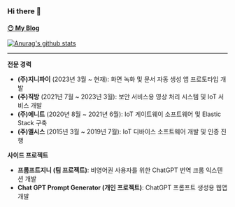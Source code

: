 ### Hi there 👋

#### [😶 My Blog](https://www.cckn.dev/) 


[![Anurag's github stats](https://github-readme-stats.vercel.app/api?username=cckn)](https://github.com/anuraghazra/github-readme-stats)




--- 

**전문 경력**

- **(주)지니파이** (2023년 3월 ~ 현재): 화면 녹화 및 문서 자동 생성 앱 프로토타입 개발
- **(주)직방** (2021년 7월 ~ 2023년 3월): 보안 서비스용 영상 처리 시스템 및 IoT 서비스 개발
- **(주)에니트** (2020년 8월 ~ 2021년 6월): IoT 게이트웨이 소프트웨어 및 Elastic Stack 구축
- **(주)엘시스** (2015년 3월 ~ 2019년 7월): IoT 디바이스 소프트웨어 개발 및 인증 진행

**사이드 프로젝트**

- **프롬프트지니 (팀 프로젝트)**: 비영어권 사용자를 위한 ChatGPT 번역 크롬 익스텐션 개발
- **Chat GPT Prompt Generator (개인 프로젝트)**: ChatGPT 프롬프트 생성용 웹앱 개발
<!--
**cckn/cckn** is a ✨ _special_ ✨ repository because its `README.md` (this file) appears on your GitHub profile.

Here are some ideas to get you started:

- 🔭 I’m currently working on ...
- 🌱 I’m currently learning ...
- 👯 I’m looking to collaborate on ...
- 🤔 I’m looking for help with ...
- 💬 Ask me about ...
- 📫 How to reach me: ...
- 😄 Pronouns: ...
- ⚡ Fun fact: ...
-->

